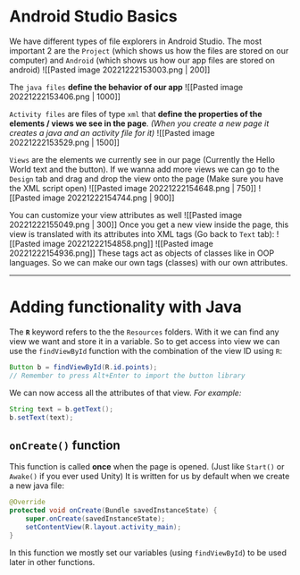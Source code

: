 # Android Studio Basics
We have different types of file explorers in Android Studio. The most important 2 are the `Project` (which shows us how the files are stored on our computer) and `Android` (which shows us how our app files are stored on android)
![[Pasted image 20221222153003.png | 200]]

The `java files` **define the behavior of our app**
![[Pasted image 20221222153406.png | 1000]]

`Activity files` are files of type `xml` that **define the properties of the elements / views we see in the page**.
_(When you create a new page it creates a java and an activity file for it)_
![[Pasted image 20221222153529.png  | 1500]]

`Views` are the elements we currently see in our page (Currently the Hello World text and the button).
If we wanna add more views we can go to the `Design` tab and drag and drop the view onto the page (Make sure you have the XML script open)
![[Pasted image 20221222154648.png | 750]]
![[Pasted image 20221222154744.png | 900]]

You can customize your view attributes as well
![[Pasted image 20221222155049.png | 300]]
Once you get a new view inside the page, this view is translated with its attributes into XML tags (Go back to `Text` tab):
![[Pasted image 20221222154858.png]]
![[Pasted image 20221222154936.png]]
These tags act as objects of classes like in OOP languages. So we can make our own tags (classes) with our own attributes.

---
# Adding functionality with Java
The **`R`** keyword refers to the the `Resources` folders. With it we can find any view we want and store it in a variable.
So to get access into view we can use the `findViewById` function with the combination of the view ID using `R`:
```java
Button b = findViewById(R.id.points);
// Remember to press Alt+Enter to import the button library
```

We can now access all the attributes of that view. _For example:_
```java
String text = b.getText();
b.setText(text);
```

## `onCreate()` function
This function is called **once** when the page is opened. (Just like `Start()` or `Awake()` if you ever used Unity) 
It is written for us by default when we create a new java file:
```java
@Override  
protected void onCreate(Bundle savedInstanceState) {  
    super.onCreate(savedInstanceState);  
    setContentView(R.layout.activity_main);  
}
```

In this function we mostly set our variables (using `findViewById`) to be used later in other functions.
